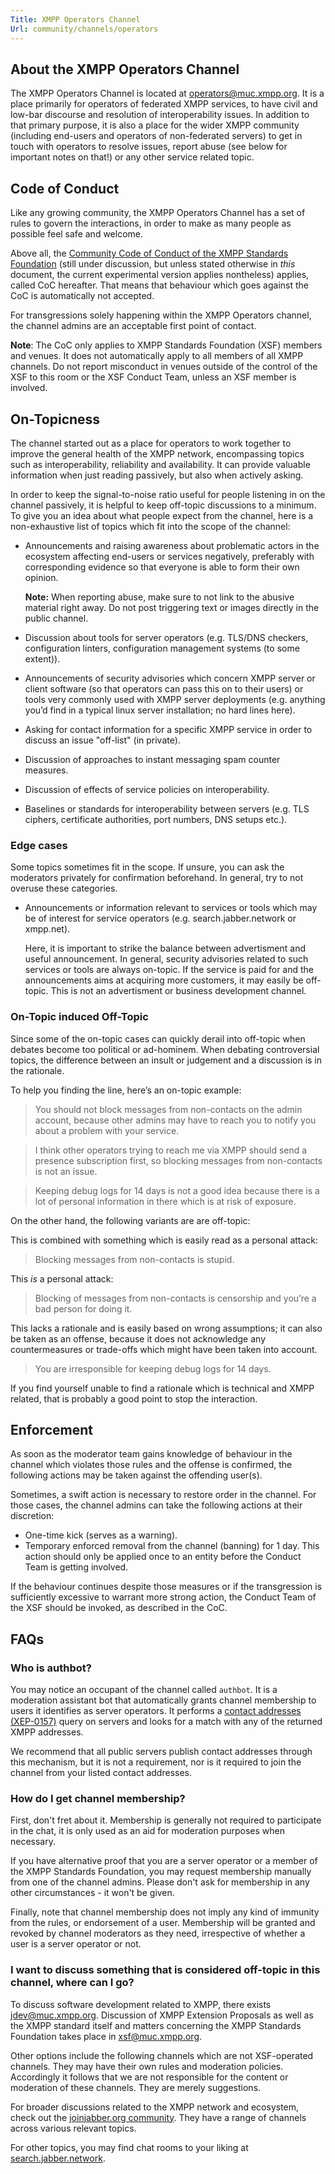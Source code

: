 ```yaml
---
Title: XMPP Operators Channel
Url: community/channels/operators
---
```


## About the XMPP Operators Channel

The XMPP Operators Channel is located at [operators@muc.xmpp.org](xmpp:operators@muc.xmpp.org?join). It is a place primarily for operators of federated XMPP services, to have civil and low-bar discourse and resolution of interoperability issues. In addition to that primary purpose, it is also a place for the wider XMPP community (including end-users and operators of non-federated servers) to get in touch with operators to resolve issues, report abuse (see below for important notes on that!) or any other service related topic.

## Code of Conduct

Like any growing community, the XMPP Operators Channel has a set of rules to govern the interactions, in order to make as many people as possible feel safe and welcome.

Above all, the [Community Code of Conduct of the XMPP Standards Foundation](https://xmpp.org/extensions/xep-0458.html) (still under discussion, but unless stated otherwise in *this* document, the current experimental version applies nontheless) applies, called CoC hereafter. That means that behaviour which goes against the CoC is automatically not accepted.

For transgressions solely happening within the XMPP Operators channel, the channel admins are an acceptable first point of contact.

**Note**: The CoC only applies to XMPP Standards Foundation (XSF) members and venues. It does not automatically apply to all members of all XMPP channels. Do not report misconduct in venues outside of the control of the XSF to this room or the XSF Conduct Team, unless an XSF member is involved.

## On-Topicness

The channel started out as a place for operators to work together to improve the general health of the XMPP network, encompassing topics such as interoperability, reliability and availability. It can provide valuable information when just reading passively, but also when actively asking.

In order to keep the signal-to-noise ratio useful for people listening in on the channel passively, it is helpful to keep off-topic discussions to a minimum. To give you an idea about what people expect from the channel, here is a non-exhaustive list of topics which fit into the scope of the channel:

* Announcements and raising awareness about problematic actors in the ecosystem affecting end-users or services negatively, preferably with corresponding evidence so that everyone is able to form their own opinion.

  **Note:** When reporting abuse, make sure to not link to the abusive material right away. Do not post triggering text or images directly in the public channel.

* Discussion about tools for server operators (e.g. TLS/DNS checkers, configuration linters, configuration management systems (to some extent)).
* Announcements of security advisories which concern XMPP server or client software (so that operators can pass this on to their users) or tools very commonly used with XMPP server deployments (e.g. anything you’d find in a typical linux server installation; no hard lines here).
* Asking for contact information for a specific XMPP service in order to discuss an issue "off-list" (in private).
* Discussion of approaches to instant messaging spam counter measures.
* Discussion of effects of service policies on interoperability.
* Baselines or standards for interoperability between servers (e.g. TLS ciphers, certificate authorities, port numbers, DNS setups etc.).

### Edge cases

Some topics sometimes fit in the scope. If unsure, you can ask the moderators privately for confirmation beforehand. In general, try to not overuse these categories.

* Announcements or information relevant to services or tools which may be of interest for service operators (e.g. search.jabber.network or xmpp.net).

  Here, it is important to strike the balance between advertisment and useful announcement. In general, security advisories related to such services or tools are always on-topic. If the service is paid for and the announcements aims at acquiring more customers, it may easily be off-topic. This is not an advertisment or business development channel.

### On-Topic induced Off-Topic

Since some of the on-topic cases can quickly derail into off-topic when debates become too political or ad-hominem. When debating controversial topics, the difference between an insult or judgement and a discussion is in the rationale.

To help you finding the line, here’s an on-topic example:

> You should not block messages from non-contacts on the admin account, because other admins may have to reach you to notify you about a problem with your service.

> I think other operators trying to reach me via XMPP should send a presence subscription first, so blocking messages from non-contacts is not an issue.

> Keeping debug logs for 14 days is not a good idea because there is a lot of personal information in there which is at risk of exposure.

On the other hand, the following variants are are off-topic:

This is combined with something which is easily read as a personal attack:

> Blocking messages from non-contacts is stupid.

This *is* a personal attack:

> Blocking of messages from non-contacts is censorship and you’re a bad person for doing it.

This lacks a rationale and is easily based on wrong assumptions; it can also be taken as an offense, because it does not acknowledge any countermeasures or trade-offs which might have been taken into account.

> You are irresponsible for keeping debug logs for 14 days.

If you find yourself unable to find a rationale which is technical and XMPP related, that is probably a good point to stop the interaction.

## Enforcement

As soon as the moderator team gains knowledge of behaviour in the channel which violates those rules and the offense is confirmed, the following actions may be taken against the offending user(s).

Sometimes, a swift action is necessary to restore order in the channel. For those cases, the channel admins can take the following actions at their discretion:

* One-time kick (serves as a warning).
* Temporary enforced removal from the channel (banning) for 1 day. This action should only be applied once to an entity before the Conduct Team is getting involved.

If the behaviour continues despite those measures or if the transgression is sufficiently excessive to warrant more strong action, the Conduct Team of the XSF should be invoked, as described in the CoC.

## FAQs

### Who is authbot?

You may notice an occupant of the channel called `authbot`. It is a moderation assistant bot that automatically grants channel membership to users it identifies as server operators. It performs a [contact addresses (XEP-0157)](https://xmpp.org/extensions/xep-0157.html) query on servers and looks for a match with any of the returned XMPP addresses.

We recommend that all public servers publish contact addresses through this mechanism, but it is not a requirement, nor is it required to join the channel from your listed contact addresses.

### How do I get channel membership?

First, don't fret about it. Membership is generally not required to participate in the chat, it is only used as an aid for moderation purposes when necessary.

If you have alternative proof that you are a server operator or a member of the XMPP Standards Foundation, you may request membership manually from one of the channel admins. Please don't ask for membership in any other circumstances - it won't be given.

Finally, note that channel membership does not imply any kind of immunity from the rules, or endorsement of a user. Membership will be granted and revoked by channel moderators as they need, irrespective of whether a user is a server operator or not.

### I want to discuss something that is considered off-topic in this channel, where can I go?

To discuss software development related to XMPP, there exists [jdev@muc.xmpp.org](xmpp:jdev@muc.xmpp.org?join). Discussion of XMPP Extension Proposals as well as the XMPP standard itself and matters concerning the XMPP Standards Foundation takes place in [xsf@muc.xmpp.org](xmpp:xsf@muc.xmpp.org?join).

Other options include the following channels which are not XSF-operated channels. They may have their own rules and moderation policies. Accordingly it follows that we are not responsible for the content or moderation of these channels. They are merely suggestions.

For broader discussions related to the XMPP network and ecosystem, check out the [joinjabber.org community](https://joinjabber.org/about/community/). They have a range of channels across various relevant topics.

For other topics, you may find chat rooms to your liking at [search.jabber.network](https://search.jabber.network).
